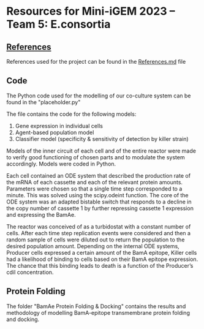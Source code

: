 # Resources for Mini-iGEM 2023 – Team 5: E.consortia
## [References](References.md)
References used for the project can be found in the [References.md](References.md) file

## Code
The Python code used for the modelling of our co-culture system can be found in the "placeholder.py"

The file contains the code for the following models:
1. Gene expression in individual cells
2. Agent-based population model
3. Classifier model (specificity & sensitivity of detection by killer strain)

Models of the inner circuit of each cell and of the entire reactor were made to verify good functioning of chosen parts and to modulate the system accordingly. Models were coded in Python.

Each cell contained an ODE system that described the production rate of the mRNA of each cassette and each of the relevant protein amounts. Parameters were chosen so that a single time step corresponded to a minute. This was solved using the scipy.odeint function. 
The core of the ODE system was an adapted bistable switch that responds to a decline in the copy number of cassette 1 by further repressing cassette 1 expression and expressing the BamAe.

The reactor was conceived of as a turbidostat with a constant number of cells. After each time step replication events were considered and then a random sample of cells were diluted out to return the population to the desired population amount. Depending on the internal ODE systems, Producer cells expressed a certain amount of the BamA epitope, Killer cells had a likelihood of binding to cells based on their BamA epitope expression. The chance that this binding leads to death is a function of the Producer’s cdiI concentration.

## Protein Folding
The folder "BamAe Protein Folding & Docking" contains the results and methodology of modelling BamA-epitope transmembrane protein folding and docking.
